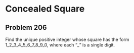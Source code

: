 #  Concealed Square
## Problem 206


Find the unique positive integer whose square has the form 1_2_3_4_5_6_7_8_9_0, where each “_” is a single digit.


